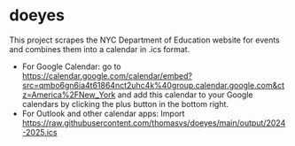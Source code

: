 # doeyes

This project scrapes the NYC Department of Education website for events and combines them into a calendar in .ics format.

 - For Google Calendar: go to https://calendar.google.com/calendar/embed?src=qmbo6gn6ia4t61864nct2uhc4k%40group.calendar.google.com&ctz=America%2FNew_York and add this calendar to your Google calendars by clicking the plus button in the bottom right.
 - For Outlook and other calendar apps: Import https://raw.githubusercontent.com/thomasvs/doeyes/main/output/2024-2025.ics
